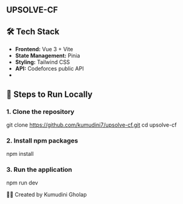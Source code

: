 ## UPSOLVE-CF


## 🛠 Tech Stack

- **Frontend:** Vue 3 + Vite
- **State Management:** Pinia
- **Styling:** Tailwind CSS
- **API:** Codeforces public API
- 
## 🚀 Steps to Run Locally

### 1. Clone the repository

git clone https://github.com/kumudini7/upsolve-cf.git
cd upsolve-cf


### 2. Install npm packages

npm install


### 3. Run the application

npm run dev

👩‍💻 Created by
Kumudini Gholap

